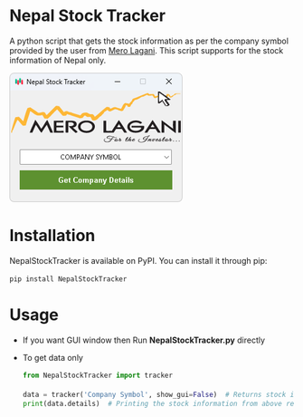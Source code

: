 # Nepal Stock Tracker

A python script that gets the stock information as per the company symbol
provided by the user from [Mero Lagani](https://merolagani.com/LatestMarket.aspx). This
script supports for the stock information of Nepal only.

<img src="NepalStockTracker/assets/1.png">

# Installation

NepalStockTracker is available on PyPI. You can install it through pip:

`pip install NepalStockTracker`

# Usage

- If you want GUI window then Run **NepalStockTracker.py** directly

- To get data only

  ```python
  from NepalStockTracker import tracker

  data = tracker('Company Symbol', show_gui=False)  # Returns stock information of the given company symbol
  print(data.details)  # Printing the stock information from above returned data
  ```
